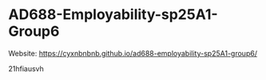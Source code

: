 # AD688-Employability-sp25A1-Group6
Website: https://cyxnbnbnb.github.io/ad688-employability-sp25A1-group6/

21hfiausvh
